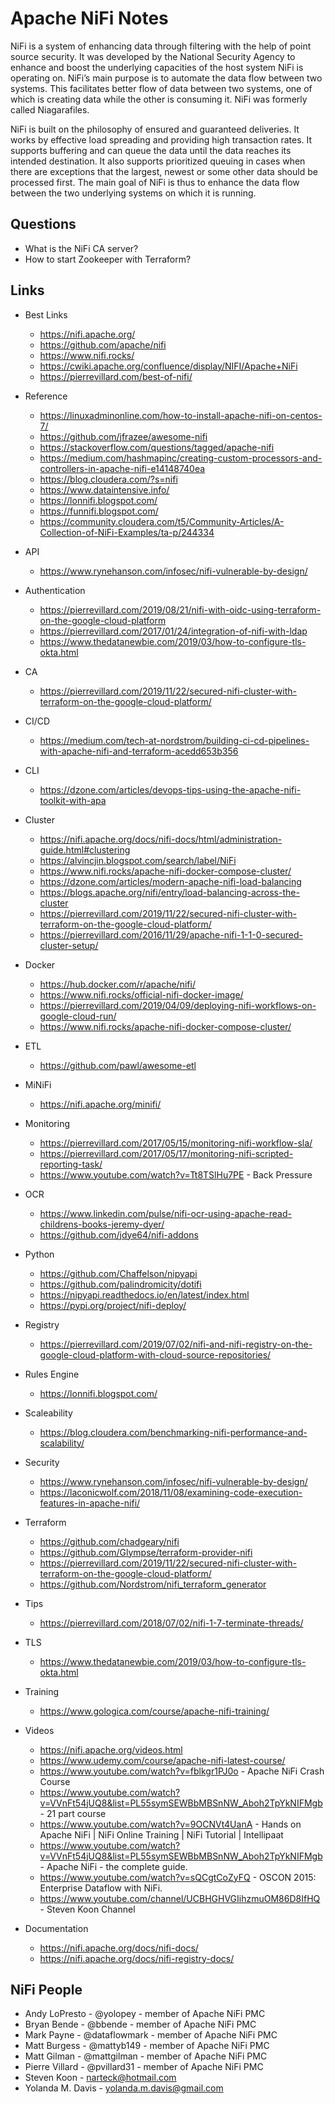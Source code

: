 # Apache NiFi Notes

NiFi is a system of enhancing data through filtering with the help of point source security. It was developed by the National Security Agency to enhance and boost the underlying capacities of the host system NiFi is operating on. NiFi’s main purpose is to automate the data flow between two systems. This facilitates better flow of data between two systems, one of which is creating data while the other is consuming it. NiFi was formerly called Niagarafiles.

NiFi is built on the philosophy of ensured and guaranteed deliveries. It works by effective load spreading and providing high transaction rates. It supports buffering and can queue the data until the data reaches its intended destination. It also supports prioritized queuing in cases when there are exceptions that the largest, newest or some other data should be processed first. The main goal of NiFi is thus to enhance the data flow between the two underlying systems on which it is running.

## Questions

* What is the NiFi CA server?
* How to start Zookeeper with Terraform?

## Links

* Best Links
    * https://nifi.apache.org/
    * https://github.com/apache/nifi
    * https://www.nifi.rocks/
    * https://cwiki.apache.org/confluence/display/NIFI/Apache+NiFi
    * https://pierrevillard.com/best-of-nifi/
* Reference
    * https://linuxadminonline.com/how-to-install-apache-nifi-on-centos-7/
    * https://github.com/jfrazee/awesome-nifi
    * https://stackoverflow.com/questions/tagged/apache-nifi
    * https://medium.com/hashmapinc/creating-custom-processors-and-controllers-in-apache-nifi-e14148740ea
    * https://blog.cloudera.com/?s=nifi
    * https://www.dataintensive.info/
    * https://lonnifi.blogspot.com/
    * https://funnifi.blogspot.com/
    * https://community.cloudera.com/t5/Community-Articles/A-Collection-of-NiFi-Examples/ta-p/244334
* API
    * https://www.rynehanson.com/infosec/nifi-vulnerable-by-design/
* Authentication
    * https://pierrevillard.com/2019/08/21/nifi-with-oidc-using-terraform-on-the-google-cloud-platform
    * https://pierrevillard.com/2017/01/24/integration-of-nifi-with-ldap
    * https://www.thedatanewbie.com/2019/03/how-to-configure-tls-okta.html
* CA
    * https://pierrevillard.com/2019/11/22/secured-nifi-cluster-with-terraform-on-the-google-cloud-platform/
* CI/CD
    * https://medium.com/tech-at-nordstrom/building-ci-cd-pipelines-with-apache-nifi-and-terraform-acedd653b356
* CLI
    * https://dzone.com/articles/devops-tips-using-the-apache-nifi-toolkit-with-apa
* Cluster
    * https://nifi.apache.org/docs/nifi-docs/html/administration-guide.html#clustering
    * https://alvincjin.blogspot.com/search/label/NiFi
    * https://www.nifi.rocks/apache-nifi-docker-compose-cluster/
    * https://dzone.com/articles/modern-apache-nifi-load-balancing
    * https://blogs.apache.org/nifi/entry/load-balancing-across-the-cluster
    * https://pierrevillard.com/2019/11/22/secured-nifi-cluster-with-terraform-on-the-google-cloud-platform/
    * https://pierrevillard.com/2016/11/29/apache-nifi-1-1-0-secured-cluster-setup/
* Docker
    * https://hub.docker.com/r/apache/nifi/
    * https://www.nifi.rocks/official-nifi-docker-image/
    * https://pierrevillard.com/2019/04/09/deploying-nifi-workflows-on-google-cloud-run/
    * https://www.nifi.rocks/apache-nifi-docker-compose-cluster/
* ETL
    * https://github.com/pawl/awesome-etl
* MiNiFi
    * https://nifi.apache.org/minifi/
* Monitoring
    * https://pierrevillard.com/2017/05/15/monitoring-nifi-workflow-sla/
    * https://pierrevillard.com/2017/05/17/monitoring-nifi-scripted-reporting-task/
    * https://www.youtube.com/watch?v=Tt8TSlHu7PE - Back Pressure
* OCR
    * https://www.linkedin.com/pulse/nifi-ocr-using-apache-read-childrens-books-jeremy-dyer/
    * https://github.com/jdye64/nifi-addons
* Python
    * https://github.com/Chaffelson/nipyapi
    * https://github.com/palindromicity/dotifi
    * https://nipyapi.readthedocs.io/en/latest/index.html
    * https://pypi.org/project/nifi-deploy/
* Registry
    * https://pierrevillard.com/2019/07/02/nifi-and-nifi-registry-on-the-google-cloud-platform-with-cloud-source-repositories/
* Rules Engine
    *  https://lonnifi.blogspot.com/
* Scaleability
    * https://blog.cloudera.com/benchmarking-nifi-performance-and-scalability/
* Security
    * https://www.rynehanson.com/infosec/nifi-vulnerable-by-design/
    * https://laconicwolf.com/2018/11/08/examining-code-execution-features-in-apache-nifi/
* Terraform
    * https://github.com/chadgeary/nifi
    * https://github.com/Glympse/terraform-provider-nifi
    * https://pierrevillard.com/2019/11/22/secured-nifi-cluster-with-terraform-on-the-google-cloud-platform/
    * https://github.com/Nordstrom/nifi_terraform_generator
* Tips
    * https://pierrevillard.com/2018/07/02/nifi-1-7-terminate-threads/
* TLS
    * https://www.thedatanewbie.com/2019/03/how-to-configure-tls-okta.html
* Training
    * https://www.gologica.com/course/apache-nifi-training/
* Videos
    * https://nifi.apache.org/videos.html
    * https://www.udemy.com/course/apache-nifi-latest-course/
    * https://www.youtube.com/watch?v=fblkgr1PJ0o - Apache NiFi Crash Course
    * https://www.youtube.com/watch?v=VVnFt54jUQ8&list=PL55symSEWBbMBSnNW_Aboh2TpYkNIFMgb - 21 part course
    * https://www.youtube.com/watch?v=9OCNVt4UanA - Hands on Apache NiFi | NiFi Online Training | NiFi Tutorial | Intellipaat
    * https://www.youtube.com/watch?v=VVnFt54jUQ8&list=PL55symSEWBbMBSnNW_Aboh2TpYkNIFMgb - Apache NiFi - the complete guide.
    * https://www.youtube.com/watch?v=sQCgtCoZyFQ - OSCON 2015: Enterprise Dataflow with NiFi.
    * https://www.youtube.com/channel/UCBHGHVGIihzmuOM86D8IfHQ - Steven Koon Channel

* Documentation
    * https://nifi.apache.org/docs/nifi-docs/
    * https://nifi.apache.org/docs/nifi-registry-docs/

## NiFi People

* Andy LoPresto - @yolopey - member of Apache NiFi PMC
* Bryan Bende - @bbende - member of Apache NiFi PMC
* Mark Payne - @dataflowmark - member of Apache NiFi PMC
* Matt Burgess - @mattyb149 - member of Apache NiFi PMC
* Matt Gilman - @mattgilman - member of Apache NiFi PMC
* Pierre Villard - @pvillard31 - member of Apache NiFi PMC
* Steven Koon - narteck@hotmail.com
* Yolanda M. Davis - yolanda.m.davis@gmail.com
